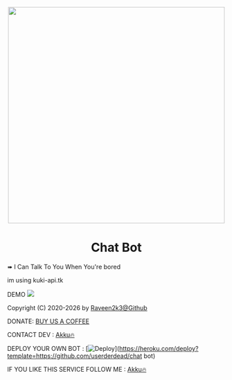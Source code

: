 <p align="center"><a href="https://t.me/AquaDLBot"><img src="https://i.ytimg.com/vi/oxggEO6C8BI/maxresdefault.jpg" width="500"></a></p> 

<h1 align="center">Chat Bot</h1>

<p> ➠ I Can Talk To You When You're bored </p>
<p> im using kuki-api.tk </p>

DEMO
 <a href="https://t.me/UserderdeadBot"><img src="https://img.shields.io/badge/Bot%20Status%20-UP-green"></a>

Copyright (C) 2020-2026 by <a href="https://github.com/raveen2k3">Raveen2k3@Github</a>

DONATE: <a href="https://t.me/raveen2003">BUY US A COFFEE</a>

CONTACT DEV : <a href="https://t.me/userderdead">Akku🔥</a>

DEPLOY YOUR OWN BOT : [![Deploy](https://www.herokucdn.com/deploy/button.svg)](https://heroku.com/deploy?template=https://github.com/userderdead/chat bot)

IF YOU LIKE THIS SERVICE FOLLOW ME : <a href="https://github.com/userderdead">Akku🔥</a>


